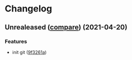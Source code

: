 # Changelog
<a name="Unrealeased"></a>
## Unrealeased ([compare](https://github.com/vinirossa/password_generator_test/compare/9f3261a07d57bb580b068aa44c37d26d1111c105...HEAD)) (2021-04-20)

### Features
- init git ([9f3261a](https://github.com/vinirossa/password_generator_test/commit/9f3261a07d57bb580b068aa44c37d26d1111c105))


